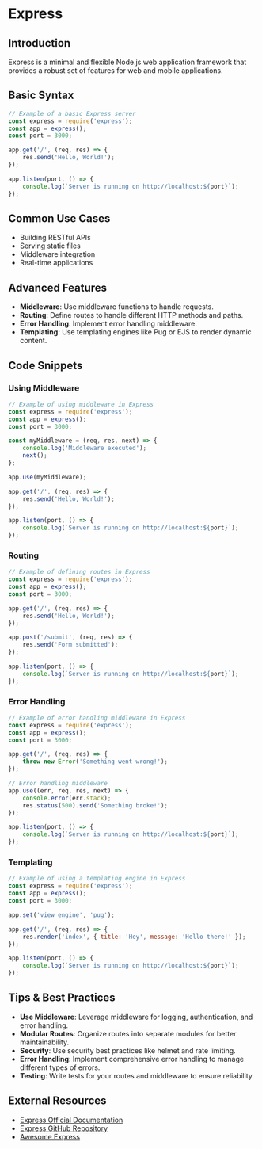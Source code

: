 # Express

## Introduction
Express is a minimal and flexible Node.js web application framework that provides a robust set of features for web and mobile applications.

## Basic Syntax
```javascript
// Example of a basic Express server
const express = require('express');
const app = express();
const port = 3000;

app.get('/', (req, res) => {
    res.send('Hello, World!');
});

app.listen(port, () => {
    console.log(`Server is running on http://localhost:${port}`);
});
```

## Common Use Cases
- Building RESTful APIs
- Serving static files
- Middleware integration
- Real-time applications

## Advanced Features
- **Middleware**: Use middleware functions to handle requests.
- **Routing**: Define routes to handle different HTTP methods and paths.
- **Error Handling**: Implement error handling middleware.
- **Templating**: Use templating engines like Pug or EJS to render dynamic content.

## Code Snippets
### Using Middleware
```javascript
// Example of using middleware in Express
const express = require('express');
const app = express();
const port = 3000;

const myMiddleware = (req, res, next) => {
    console.log('Middleware executed');
    next();
};

app.use(myMiddleware);

app.get('/', (req, res) => {
    res.send('Hello, World!');
});

app.listen(port, () => {
    console.log(`Server is running on http://localhost:${port}`);
});
```

### Routing
```javascript
// Example of defining routes in Express
const express = require('express');
const app = express();
const port = 3000;

app.get('/', (req, res) => {
    res.send('Hello, World!');
});

app.post('/submit', (req, res) => {
    res.send('Form submitted');
});

app.listen(port, () => {
    console.log(`Server is running on http://localhost:${port}`);
});
```

### Error Handling
```javascript
// Example of error handling middleware in Express
const express = require('express');
const app = express();
const port = 3000;

app.get('/', (req, res) => {
    throw new Error('Something went wrong!');
});

// Error handling middleware
app.use((err, req, res, next) => {
    console.error(err.stack);
    res.status(500).send('Something broke!');
});

app.listen(port, () => {
    console.log(`Server is running on http://localhost:${port}`);
});
```

### Templating
```javascript
// Example of using a templating engine in Express
const express = require('express');
const app = express();
const port = 3000;

app.set('view engine', 'pug');

app.get('/', (req, res) => {
    res.render('index', { title: 'Hey', message: 'Hello there!' });
});

app.listen(port, () => {
    console.log(`Server is running on http://localhost:${port}`);
});
```

## Tips & Best Practices
- **Use Middleware**: Leverage middleware for logging, authentication, and error handling.
- **Modular Routes**: Organize routes into separate modules for better maintainability.
- **Security**: Use security best practices like helmet and rate limiting.
- **Error Handling**: Implement comprehensive error handling to manage different types of errors.
- **Testing**: Write tests for your routes and middleware to ensure reliability.

## External Resources
- [Express Official Documentation](https://expressjs.com/)
- [Express GitHub Repository](https://github.com/expressjs/express)
- [Awesome Express](https://github.com/expressjs/awesome-express)